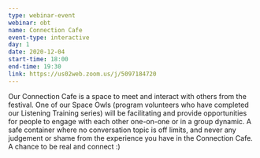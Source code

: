 ```yaml
---
type: webinar-event
webinar: obt
name: Connection Cafe
event-type: interactive
day: 1
date: 2020-12-04
start-time: 18:00
end-time: 19:30
link: https://us02web.zoom.us/j/5097184720
---
```

Our Connection Cafe is a space to meet and interact with others from the festival. One of our Space Owls (program volunteers who have completed our Listening Training series) will be facilitating and provide opportunities for people to engage with each other one-on-one or in a group dynamic. A safe container where no conversation topic is off limits, and never any judgement or shame from the experience you have in the Connection Cafe. A chance to be real and connect :)
